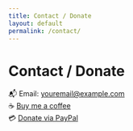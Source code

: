 ```yaml
---
title: Contact / Donate
layout: default
permalink: /contact/
---
```


# Contact / Donate

📬 Email: [youremail@example.com](mailto:youremail@example.com)  
☕ [Buy me a coffee](https://ko-fi.com/yourname)  
💳 [Donate via PayPal](https://paypal.me/yourlink)
